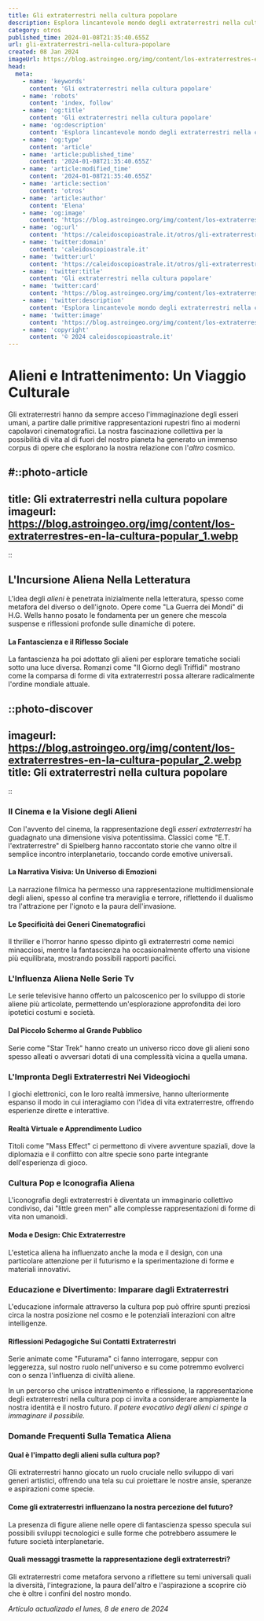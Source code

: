 ```yaml
---
title: Gli extraterrestri nella cultura popolare
description: Esplora lincantevole mondo degli extraterrestri nella cultura popolare - dai film ai libri. Scopri come affascinano e ispirano!
category: otros
published_time: 2024-01-08T21:35:40.655Z
url: gli-extraterrestri-nella-cultura-popolare
created: 08 Jan 2024
imageUrl: https://blog.astroingeo.org/img/content/los-extraterrestres-en-la-cultura-popular_1.webp
head:
  meta:
    - name: 'keywords'
      content: 'Gli extraterrestri nella cultura popolare'
    - name: 'robots'
      content: 'index, follow'
    - name: 'og:title'
      content: 'Gli extraterrestri nella cultura popolare'
    - name: 'og:description'
      content: 'Esplora lincantevole mondo degli extraterrestri nella cultura popolare - dai film ai libri. Scopri come affascinano e ispirano!'
    - name: 'og:type'
      content: 'article'
    - name: 'article:published_time'
      content: '2024-01-08T21:35:40.655Z'
    - name: 'article:modified_time'
      content: '2024-01-08T21:35:40.655Z'
    - name: 'article:section'
      content: 'otros'
    - name: 'article:author'
      content: 'Elena'
    - name: 'og:image'
      content: 'https://blog.astroingeo.org/img/content/los-extraterrestres-en-la-cultura-popular_1.webp'
    - name: 'og:url'
      content: 'https://caleidoscopioastrale.it/otros/gli-extraterrestri-nella-cultura-popolare'
    - name: 'twitter:domain'
      content: 'caleidoscopioastrale.it'
    - name: 'twitter:url'
      content: 'https://caleidoscopioastrale.it/otros/gli-extraterrestri-nella-cultura-popolare'
    - name: 'twitter:title'
      content: 'Gli extraterrestri nella cultura popolare'
    - name: 'twitter:card'
      content: 'https://blog.astroingeo.org/img/content/los-extraterrestres-en-la-cultura-popular_1.webp'
    - name: 'twitter:description'
      content: 'Esplora lincantevole mondo degli extraterrestri nella cultura popolare - dai film ai libri. Scopri come affascinano e ispirano!'
    - name: 'twitter:image'
      content: 'https://blog.astroingeo.org/img/content/los-extraterrestres-en-la-cultura-popular_1.webp'
    - name: 'copyright'
      content: '© 2024 caleidoscopioastrale.it'
---
```

# Alieni e Intrattenimento: Un Viaggio Culturale

Gli extraterrestri hanno da sempre acceso l'immaginazione degli esseri umani, a partire dalle primitive rappresentazioni rupestri fino ai moderni capolavori cinematografici. La nostra fascinazione collettiva per la possibilità di vita al di fuori del nostro pianeta ha generato un immenso corpus di opere che esplorano la nostra relazione con l'*altro* cosmico.

#::photo-article
---
title: Gli extraterrestri nella cultura popolare
imageurl: https://blog.astroingeo.org/img/content/los-extraterrestres-en-la-cultura-popular_1.webp
---
::

## L'Incursione Aliena Nella Letteratura
L'idea degli *alieni* è penetrata inizialmente nella letteratura, spesso come metafora del diverso o dell'ignoto. Opere come "La Guerra dei Mondi" di H.G. Wells hanno posato le fondamenta per un genere che mescola suspense e riflessioni profonde sulle dinamiche di potere.

#### La Fantascienza e il Riflesso Sociale
La fantascienza ha poi adottato gli alieni per esplorare tematiche sociali sotto una luce diversa. Romanzi come "Il Giorno degli Triffidi" mostrano come la comparsa di forme di vita extraterrestri possa alterare radicalmente l'ordine mondiale attuale.

::photo-discover
---
imageurl: https://blog.astroingeo.org/img/content/los-extraterrestres-en-la-cultura-popular_2.webp
title: Gli extraterrestri nella cultura popolare
---
::

### Il Cinema e la Visione degli Alieni
Con l'avvento del cinema, la rappresentazione degli *esseri extraterrestri* ha guadagnato una dimensione visiva potentissima. Classici come "E.T. l'extraterrestre" di Spielberg hanno raccontato storie che vanno oltre il semplice incontro interplanetario, toccando corde emotive universali.

#### La Narrativa Visiva: Un Universo di Emozioni
La narrazione filmica ha permesso una rappresentazione multidimensionale degli alieni, spesso al confine tra meraviglia e terrore, riflettendo il dualismo tra l'attrazione per l'ignoto e la paura dell'invasione.

#### Le Specificità dei Generi Cinematografici
Il thriller e l'horror hanno spesso dipinto gli extraterrestri come nemici minacciosi, mentre la fantascienza ha occasionalmente offerto una visione più equilibrata, mostrando possibili rapporti pacifici.

### L'Influenza Aliena Nelle Serie Tv
Le serie televisive hanno offerto un palcoscenico per lo sviluppo di storie aliene più articolate, permettendo un'esplorazione approfondita dei loro ipotetici costumi e società.

#### Dal Piccolo Schermo al Grande Pubblico
Serie come "Star Trek" hanno creato un universo ricco dove gli alieni sono spesso alleati o avversari dotati di una complessità vicina a quella umana.

### L'Impronta Degli Extraterrestri Nei Videogiochi
I giochi elettronici, con le loro realtà immersive, hanno ulteriormente espanso il modo in cui interagiamo con l'idea di vita extraterrestre, offrendo esperienze dirette e interattive.

#### Realtà Virtuale e Apprendimento Ludico
Titoli come "Mass Effect" ci permettono di vivere avventure spaziali, dove la diplomazia e il conflitto con altre specie sono parte integrante dell'esperienza di gioco.

### Cultura Pop e Iconografia Aliena
L'iconografia degli extraterrestri è diventata un immaginario collettivo condiviso, dai "little green men" alle complesse rappresentazioni di forme di vita non umanoidi.

#### Moda e Design: Chic Extraterrestre
L'estetica aliena ha influenzato anche la moda e il design, con una particolare attenzione per il futurismo e la sperimentazione di forme e materiali innovativi.

### Educazione e Divertimento: Imparare dagli Extraterrestri
L'educazione informale attraverso la cultura pop può offrire spunti preziosi circa la nostra posizione nel cosmo e le potenziali interazioni con altre intelligenze.

#### Riflessioni Pedagogiche Sui Contatti Extraterrestri
Serie animate come "Futurama" ci fanno interrogare, seppur con leggerezza, sul nostro ruolo nell'universo e su come potremmo evolverci con o senza l'influenza di civiltà aliene.

In un percorso che unisce intrattenimento e riflessione, la rappresentazione degli extraterrestri nella cultura pop ci invita a considerare ampiamente la nostra identità e il nostro futuro. *Il potere evocativo degli alieni ci spinge a immaginare il possibile.*

### Domande Frequenti Sulla Tematica Aliena

#### Qual è l'impatto degli alieni sulla cultura pop?
Gli extraterrestri hanno giocato un ruolo cruciale nello sviluppo di vari generi artistici, offrendo una tela su cui proiettare le nostre ansie, speranze e aspirazioni come specie.

#### Come gli extraterrestri influenzano la nostra percezione del futuro?
La presenza di figure aliene nelle opere di fantascienza spesso specula sui possibili sviluppi tecnologici e sulle forme che potrebbero assumere le future società interplanetarie.

#### Quali messaggi trasmette la rappresentazione degli extraterrestri?
Gli extraterrestri come metafora servono a riflettere su temi universali quali la diversità, l'integrazione, la paura dell'altro e l'aspirazione a scoprire ciò che è oltre i confini del nostro mondo.

_Artículo actualizado el lunes, 8 de enero de 2024_